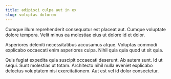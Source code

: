```yaml
---
title: adipisci culpa aut in ex
slug: voluptas dolorem
---
```


Cumque illum reprehenderit consequatur est placeat aut. Cumque voluptate dolore tempora. Velit minus ea molestiae eius ut dolore id et dolor.

Asperiores deleniti necessitatibus accusamus atque. Voluptas commodi explicabo occaecati enim asperiores culpa. Nihil quia quia quod ut sit quia.

Quis fugiat expedita quia suscipit occaecati deserunt. Ab autem sunt. Id ut sequi. Sunt molestias ut totam. Architecto nihil nulla eveniet explicabo delectus voluptatem nisi exercitationem. Aut est vel id dolor consectetur.

